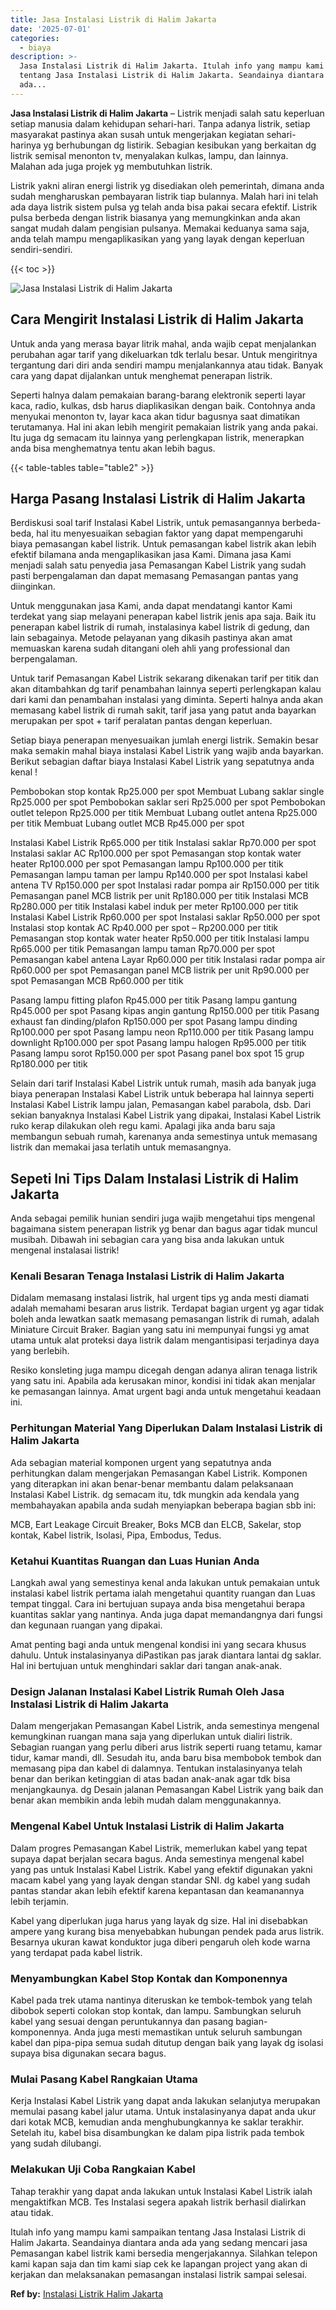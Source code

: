 ```yaml
---
title: Jasa Instalasi Listrik di Halim Jakarta
date: '2025-07-01'
categories:
  - biaya
description: >-
  Jasa Instalasi Listrik di Halim Jakarta. Itulah info yang mampu kami sampaikan
  tentang Jasa Instalasi Listrik di Halim Jakarta. Seandainya diantara anda
  ada...
---
```


**Jasa Instalasi Listrik di Halim Jakarta** – Listrik menjadi salah satu keperluan setiap manusia dalam kehidupan sehari-hari. Tanpa adanya listrik, setiap masyarakat pastinya akan susah untuk mengerjakan kegiatan sehari-harinya yg berhubungan dg listirik. Sebagian kesibukan yang berkaitan dg listrik semisal menonton tv, menyalakan kulkas, lampu, dan lainnya. Malahan ada juga projek yg membutuhkan listrik.

Listrik yakni aliran energi listrik yg disediakan oleh pemerintah, dimana anda sudah mengharuskan pembayaran listrik tiap bulannya. Malah hari ini telah ada daya listrik sistem pulsa yg telah anda bisa pakai secara efektif. Listrik pulsa berbeda dengan listrik biasanya yang memungkinkan anda akan sangat mudah dalam pengisian pulsanya. Memakai keduanya sama saja, anda telah mampu mengaplikasikan yang yang layak dengan keperluan sendiri-sendiri.

{{< toc >}}

![Jasa Instalasi Listrik di Halim Jakarta](/images/instalasi-listrik-murah33.png)

## Cara Mengirit Instalasi Listrik di Halim Jakarta

Untuk anda yang merasa bayar litrik mahal, anda wajib cepat menjalankan perubahan agar tarif yang dikeluarkan tdk terlalu besar. Untuk mengiritnya tergantung dari diri anda sendiri mampu menjalankannya atau tidak. Banyak cara yang dapat dijalankan untuk menghemat penerapan listrik.

Seperti halnya dalam pemakaian barang-barang elektronik seperti layar kaca, radio, kulkas, dsb harus diaplikasikan dengan baik. Contohnya anda menyukai menonton tv, layar kaca akan tidur bagusnya saat dimatikan terutamanya. Hal ini akan lebih mengirit pemakaian listrik yang anda pakai. Itu juga dg semacam itu lainnya yang perlengkapan listrik, menerapkan anda bisa menghematnya tentu akan lebih bagus.

{{< table-tables table="table2" >}}

## Harga Pasang Instalasi Listrik di Halim Jakarta

Berdiskusi soal tarif Instalasi Kabel Listrik, untuk pemasangannya berbeda-beda, hal itu menyesuaikan sebagian faktor yang dapat mempengaruhi biaya pemasangan kabel listrik. Untuk pemasangan kabel listrik akan lebih efektif bilamana anda mengaplikasikan jasa Kami. Dimana jasa Kami menjadi salah satu penyedia jasa Pemasangan Kabel Listrik yang sudah pasti berpengalaman dan dapat memasang Pemasangan pantas yang diinginkan.

Untuk menggunakan jasa Kami, anda dapat mendatangi kantor Kami terdekat yang siap melayani penerapan kabel listrik jenis apa saja. Baik itu penerapan kabel listrik di rumah, instalasinya kabel listrik di gedung, dan lain sebagainya. Metode pelayanan yang dikasih pastinya akan amat memuaskan karena sudah ditangani oleh ahli yang professional dan berpengalaman.

Untuk tarif Pemasangan Kabel Listrik sekarang dikenakan tarif per titik dan akan ditambahkan dg tarif penambahan lainnya seperti perlengkapan kalau dari kami dan penambahan instalasi yang diminta. Seperti halnya anda akan memasang kabel listrik di rumah sakit, tarif jasa yang patut anda bayarkan merupakan per spot + tarif peralatan pantas dengan keperluan.

Setiap biaya penerapan menyesuaikan jumlah energi listrik. Semakin besar maka semakin mahal biaya instalasi Kabel Listrik yang wajib anda bayarkan. Berikut sebagian daftar biaya Instalasi Kabel Listrik yang sepatutnya anda kenal !

Pembobokan stop kontak Rp25.000 per spot Membuat Lubang saklar single Rp25.000 per spot Pembobokan saklar seri Rp25.000 per spot Pembobokan outlet telepon Rp25.000 per titik Membuat Lubang outlet antena Rp25.000 per titik Membuat Lubang outlet MCB Rp45.000 per spot

Instalasi Kabel Listrik Rp65.000 per titik Instalasi saklar Rp70.000 per spot Instalasi saklar AC Rp100.000 per spot Pemasangan stop kontak water heater Rp100.000 per spot Pemasangan lampu Rp100.000 per titik Pemasangan lampu taman per lampu Rp140.000 per spot Instalasi kabel antena TV Rp150.000 per spot Instalasi radar pompa air Rp150.000 per titik Pemasangan panel MCB listrik per unit Rp180.000 per titik Instalasi MCB Rp280.000 per titik Instalasi kabel induk per meter Rp100.000 per titik Instalasi Kabel Listrik Rp60.000 per spot Instalasi saklar Rp50.000 per spot Instalasi stop kontak AC Rp40.000 per spot – Rp200.000 per titik Pemasangan stop kontak water heater Rp50.000 per titik Instalasi lampu Rp65.000 per titik Pemasangan lampu taman Rp70.000 per spot Pemasangan kabel antena Layar Rp60.000 per titik Instalasi radar pompa air Rp60.000 per spot Pemasangan panel MCB listrik per unit Rp90.000 per spot Pemasangan MCB Rp60.000 per titik

Pasang lampu fitting plafon Rp45.000 per titik Pasang lampu gantung Rp45.000 per spot Pasang kipas angin gantung Rp150.000 per titik Pasang exhaust fan dinding/plafon Rp150.000 per spot Pasang lampu dinding Rp100.000 per spot Pasang lampu neon Rp110.000 per titik Pasang lampu downlight Rp100.000 per spot Pasang lampu halogen Rp95.000 per titik Pasang lampu sorot Rp150.000 per spot Pasang panel box spot 15 grup Rp180.000 per titik

Selain dari tarif Instalasi Kabel Listrik untuk rumah, masih ada banyak juga biaya penerapan Instalasi Kabel Listrik untuk beberapa hal lainnya seperti Instalasi Kabel Listrik lampu jalan, Pemasangan kabel parabola, dsb. Dari sekian banyaknya Instalasi Kabel Listrik yang dipakai, Instalasi Kabel Listrik ruko kerap dilakukan oleh regu kami. Apalagi jika anda baru saja membangun sebuah rumah, karenanya anda semestinya untuk memasang listrik dan memakai jasa terlatih untuk memasangnya.

## Sepeti Ini Tips Dalam Instalasi Listrik di Halim Jakarta


Anda sebagai pemilik hunian sendiri juga wajib mengetahui tips mengenal bagaimana sistem penerapan listrik yg benar dan bagus agar tidak muncul musibah. Dibawah ini sebagian cara yang bisa anda lakukan untuk mengenal instalasai listrik!

### Kenali Besaran Tenaga Instalasi Listrik di Halim Jakarta

Didalam memasang instalasi listrik, hal urgent tips yg anda mesti diamati adalah memahami besaran arus listrik. Terdapat bagian urgent yg agar tidak boleh anda lewatkan saatk memasang pemasangan listrik di rumah, adalah Miniature Circuit Braker. Bagian yang satu ini mempunyai fungsi yg amat utama untuk alat proteksi daya listrik dalam mengantisipasi terjadinya daya yang berlebih.

Resiko konsleting juga mampu dicegah dengan adanya aliran tenaga listrik yang satu ini. Apabila ada kerusakan minor, kondisi ini tidak akan menjalar ke pemasangan lainnya. Amat urgent bagi anda untuk mengetahui keadaan ini.

### Perhitungan Material Yang Diperlukan Dalam Instalasi Listrik di Halim Jakarta

Ada sebagian material komponen urgent yang sepatutnya anda perhitungkan dalam mengerjakan Pemasangan Kabel Listrik. Komponen yang diterapkan ini akan benar-benar membantu dalam pelaksanaan Instalasi Kabel Listrik. dg semacam itu, tdk mungkin ada kendala yang membahayakan apabila anda sudah menyiapkan beberapa bagian sbb ini:

MCB, Eart Leakage Circuit Breaker, Boks MCB dan ELCB, Sakelar, stop kontak, Kabel listrik, Isolasi, Pipa, Embodus, Tedus.

### Ketahui Kuantitas Ruangan dan Luas Hunian Anda

Langkah awal yang semestinya kenal anda lakukan untuk pemakaian untuk instalasi kabel listrik pertama ialah mengetahui quantity ruangan dan Luas tempat tinggal. Cara ini bertujuan supaya anda bisa mengetahui berapa kuantitas saklar yang nantinya. Anda juga dapat memandangnya dari fungsi dan kegunaan ruangan yang dipakai.

Amat penting bagi anda untuk mengenal kondisi ini yang secara khusus dahulu. Untuk instalasinyanya diPastikan pas jarak diantara lantai dg saklar. Hal ini bertujuan untuk menghindari saklar dari tangan anak-anak.

### Design Jalanan Instalasi Kabel Listrik Rumah Oleh Jasa Instalasi Listrik di Halim Jakarta

Dalam mengerjakan Pemasangan Kabel Listrik, anda semestinya mengenal kemungkinan ruangan mana saja yang diperlukan untuk dialiri listrik. Sebagian ruangan yang perlu diberi arus listrik seperti ruang tetamu, kamar tidur, kamar mandi, dll. Sesudah itu, anda baru bisa membobok tembok dan memasang pipa dan kabel di dalamnya. Tentukan instalasinyanya telah benar dan berikan ketinggian di atas badan anak-anak agar tdk bisa menjangkaunya. dg Desain jalanan Pemasangan Kabel Listrik yang baik dan benar akan membikin anda lebih mudah dalam menggunakannya.

### Mengenal Kabel Untuk Instalasi Listrik di Halim Jakarta

Dalam progres Pemasangan Kabel Listrik, memerlukan kabel yang tepat supaya dapat berjalan secara bagus. Anda semestinya mengenal kabel yang pas untuk Instalasi Kabel Listrik. Kabel yang efektif digunakan yakni macam kabel yang yang layak dengan standar SNI. dg kabel yang sudah pantas standar akan lebih efektif karena kepantasan dan keamanannya lebih terjamin.

Kabel yang diperlukan juga harus yang layak dg size. Hal ini disebabkan ampere yang kurang bisa menyebabkan hubungan pendek pada arus listrik. Besarnya ukuran kawat konduktor juga diberi pengaruh oleh kode warna yang terdapat pada kabel listrik.

### Menyambungkan Kabel Stop Kontak dan Komponennya

Kabel pada trek utama nantinya diteruskan ke tembok-tembok yang telah dibobok seperti colokan stop kontak, dan lampu. Sambungkan seluruh kabel yang sesuai dengan peruntukannya dan pasang bagian-komponennya. Anda juga mesti memastikan untuk seluruh sambungan kabel dan pipa-pipa semua sudah ditutup dengan baik yang layak dg isolasi supaya bisa digunakan secara bagus.

### Mulai Pasang Kabel Rangkaian Utama

Kerja Instalasi Kabel Listrik yang dapat anda lakukan selanjutya merupakan memulai pasang kabel jalur utama. Untuk instalasinyanya dapat anda ukur dari kotak MCB, kemudian anda menghubungkannya ke saklar terakhir. Setelah itu, kabel bisa disambungkan ke dalam pipa listrik pada tembok yang sudah dilubangi.

### Melakukan Uji Coba Rangkaian Kabel

Tahap terakhir yang dapat anda lakukan untuk Instalasi Kabel Listrik ialah mengaktifkan MCB. Tes Instalasi segera apakah listrik berhasil dialirkan atau tidak.

Itulah info yang mampu kami sampaikan tentang Jasa Instalasi Listrik di Halim Jakarta. Seandainya diantara anda ada yang sedang mencari jasa Pemasangan kabel listrik kami bersedia mengerjakannya. Silahkan telepon kami kapan saja dan tim kami siap cek ke lapangan project yang akan di kerjakan dan melaksanakan pemasangan instalasi listrik sampai selesai.

**Ref by:** [Instalasi Listrik Halim Jakarta](https://id.wikipedia.org/wiki/Instalasi)
